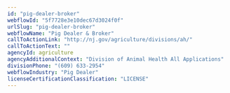 ```yaml
---
id: "pig-dealer-broker"
webflowId: "5f7728e3e10dec67d3024f0f"
urlSlug: "pig-dealer-broker"
webflowName: "Pig Dealer & Broker"
callToActionLink: "http://nj.gov/agriculture/divisions/ah/"
callToActionText: ""
agencyId: agriculture
agencyAdditionalContext: "Division of Animal Health All Applications"
divisionPhone: "(609) 633-2954"
webflowIndustry: "Pig Dealer"
licenseCertificationClassification: "LICENSE"
---
```

